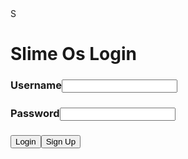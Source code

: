 <html>
    <link rel="stylesheet" href="Slime Os.css">
    <body>S
            <h1>Slime Os Login</h1><h3>Username<input type="email" name="" id=""></h3><h3>Password<input type="password" name="" id=""></h3>
            <h3><a href=""><button type="submit">Login</button></a><a href=""><button type="submit">Sign Up</button></a></h3></div></center>
    </body>
</html>
